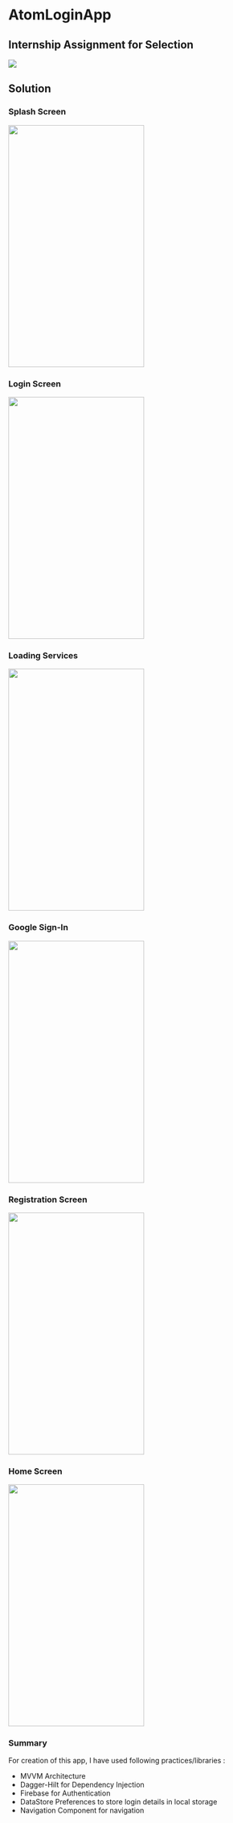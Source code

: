 # AtomLoginApp
## Internship Assignment for Selection
<img src="screenshots/assignment.jpeg"/>

## Solution

### Splash Screen
<img src="screenshots/splash_screen.jpg" width="270" height="480"/>

### Login Screen
<img src="screenshots/login_page.jpg" width="270" height="480"/>

### Loading Services
<img src="screenshots/loading_services.jpg" width="270" height="480"/>

### Google Sign-In
<img src="screenshots/google_sign_in.jpg" width="270" height="480"/>

### Registration Screen
<img src="screenshots/registration.jpg" width="270" height="480"/>

### Home Screen
<img src="screenshots/home_page.jpg" width="270" height="480"/>

### Summary
For creation of this app, I have used following practices/libraries : 
  - MVVM Architecture
  - Dagger-Hilt for Dependency Injection
  - Firebase for Authentication
  - DataStore Preferences to store login details in local storage
  - Navigation Component for navigation
  
